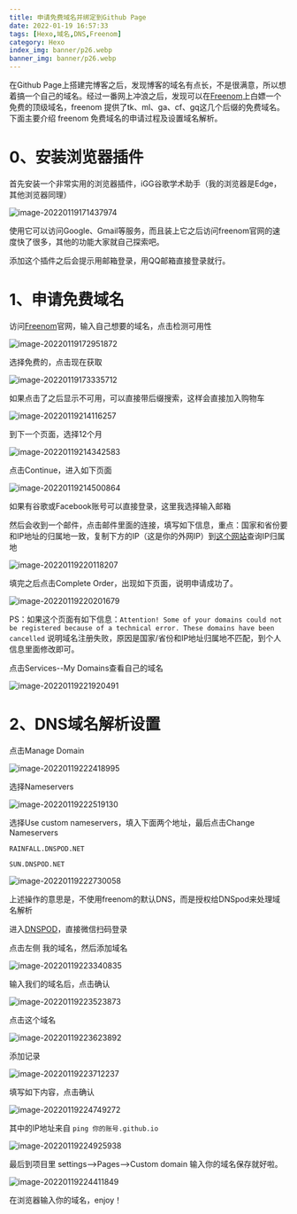 ```yaml
---
title: 申请免费域名并绑定到Github Page
date: 2022-01-19 16:57:33
tags: [Hexo,域名,DNS,Freenom]
category: Hexo
index_img: banner/p26.webp
banner_img: banner/p26.webp
---
```


在Github Page上搭建完博客之后，发现博客的域名有点长，不是很满意，所以想着搞一个自己的域名。经过一番网上冲浪之后，发现可以在[Freenom](http://www.freenom.com/zh/index.html)上白嫖一个免费的顶级域名，freenom 提供了tk、ml、ga、cf、gq这几个后缀的免费域名。下面主要介绍 freenom 免费域名的申请过程及设置域名解析。

<!--more-->



# 0、安装浏览器插件

首先安装一个非常实用的浏览器插件，iGG谷歌学术助手（我的浏览器是Edge，其他浏览器同理）

![image-20220119171437974](./申请免费域名并绑定到Github-Page/image-20220119171437974.png)

使用它可以访问Google、Gmail等服务，而且装上它之后访问freenom官网的速度快了很多，其他的功能大家就自己探索吧。

添加这个插件之后会提示用邮箱登录，用QQ邮箱直接登录就行。

# 1、申请免费域名

访问[Freenom](https://www.freenom.com/zh/index.html?lang=zh)官网，输入自己想要的域名，点击检测可用性

![image-20220119172951872](./申请免费域名并绑定到Github-Page/image-20220119172951872.png)

选择免费的，点击现在获取

![image-20220119173335712](./申请免费域名并绑定到Github-Page/image-20220119173335712.png)



如果点击了之后显示不可用，可以直接带后缀搜索，这样会直接加入购物车

![image-20220119214116257](./申请免费域名并绑定到Github-Page/image-20220119214116257.png)

到下一个页面，选择12个月

![image-20220119214342583](./申请免费域名并绑定到Github-Page/image-20220119214342583.png)

点击Continue，进入如下页面

![image-20220119214500864](./申请免费域名并绑定到Github-Page/image-20220119214500864.png)

如果有谷歌或Facebook账号可以直接登录，这里我选择输入邮箱

然后会收到一个邮件，点击邮件里面的连接，填写如下信息，重点：国家和省份要和IP地址的归属地一致，复制下方的IP（这是你的外网IP）到[这个网站](https://www.ip138.com/)查询IP归属地

![image-20220119220118207](./申请免费域名并绑定到Github-Page/image-20220119220118207.png)

填完之后点击Complete Order，出现如下页面，说明申请成功了。

![image-20220119220201679](./申请免费域名并绑定到Github-Page/image-20220119220201679.png)

PS：如果这个页面有如下信息：`Attention! Some of your domains could not be registered because of a technical error. These domains have been cancelled` 说明域名注册失败，原因是国家/省份和IP地址归属地不匹配，到个人信息里面修改即可。



点击Services--My Domains查看自己的域名

![image-20220119221920491](./申请免费域名并绑定到Github-Page/image-20220119221920491.png)

# 2、DNS域名解析设置

点击Manage Domain

![image-20220119222418995](./申请免费域名并绑定到Github-Page/image-20220119222418995.png)

选择Nameservers

![image-20220119222519130](./申请免费域名并绑定到Github-Page/image-20220119222519130.png)

选择Use custom nameservers，填入下面两个地址，最后点击Change Nameservers

`RAINFALL.DNSPOD.NET`

`SUN.DNSPOD.NET`

![image-20220119222730058](./申请免费域名并绑定到Github-Page/image-20220119222730058.png)

上述操作的意思是，不使用freenom的默认DNS，而是授权给DNSpod来处理域名解析



进入[DNSPOD](https://www.dnspod.cn/login)，直接微信扫码登录

点击左侧 我的域名，然后添加域名

![image-20220119223340835](./申请免费域名并绑定到Github-Page/image-20220119223340835.png)

输入我们的域名后，点击确认

![image-20220119223523873](./申请免费域名并绑定到Github-Page/image-20220119223523873.png)

点击这个域名

![image-20220119223623892](./申请免费域名并绑定到Github-Page/image-20220119223623892.png)

添加记录

![image-20220119223712237](./申请免费域名并绑定到Github-Page/image-20220119223712237.png)

填写如下内容，点击确认

![image-20220119224749272](./申请免费域名并绑定到Github-Page/image-20220119224749272.png)

其中的IP地址来自  `ping 你的账号.github.io`

![image-20220119224925938](./申请免费域名并绑定到Github-Page/image-20220119224925938.png)

最后到项目里 settings-->Pages-->Custom domain 输入你的域名保存就好啦。

![image-20220119224411849](./申请免费域名并绑定到Github-Page/image-20220119224411849.png)

在浏览器输入你的域名，enjoy！
